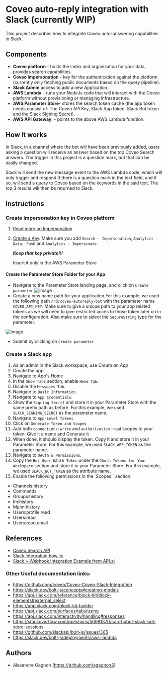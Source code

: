 # Coveo auto-reply integration with Slack (currently WIP)
This project describes how to integrate Coveo auto-answering capabilities in Slack.


## Components
* __Coveo platform__ - hosts the index and organization for your data, provides search capabilities.
* __Coveo Impersonation__ - key for the authentication against the platform (currently only fetching public documents based on the query pipeline).
* __Slack Admin__ access to add a new Application.
* __AWS Lambda__ - runs your NodeJs code that will interact with the Coveo platform without provisioning or managing infrastructure.
* __AWS Parameter Store__- stores the search token cache (the app token needs consist of: The Coveo APi Key,  Slack App token, Slack Bot token and the Slack Signing Secret).
* __AWS API Gateway__, - points to the above AWS Lambda function.

## How it works

In Slack, in a channel where the bot will have been previously added, users asking a question will receive an answer based on the top Coveo Search answers. The trigger in this project is a question mark, but that can be easily changed.

Slack will send the new message event to the AWS Lambda code, which will only trigger and respond if there is a question mark in the text field, and if so, will send a query to Coveo based on the keywords in the said text. The top 3 results will then be returned to Slack.


## Instructions

### Create Impersonation key in Coveo platform

1. [Read more on Impersonation](https://docs.coveo.com/en/1707/manage-an-organization/privilege-reference#search-impersonate-domain)
2. [Create a Key](https://docs.coveo.com/en/82). Make sure you add `Search - Impersonation`, `Analytics - Data, Push` and `Analytics - Impersonate`.

   **_Keep that key private!!!_**

   Insert it only in the AWS Parameter Store  

#### Create the Parameter Store Folder for your App 
  * Navigate to the Parameter Store landing page, and click on `Create parameter`
  ![image](https://user-images.githubusercontent.com/73175206/169589442-634442dc-bcf2-4297-a1bb-6aea7ac0a8a1.png)
  * Create a new name path for your application.For this example, we used the following path `/rd/coveo-autoreply-bot` with the parameter name `COVEO_API_KEY`. Make sure to give a unique path to your app related tokens as we will need to give restricted acces to those token later on in the configuration. Also make sure to select the `SecureString` type for the parameter. 

![image](https://user-images.githubusercontent.com/73175206/169590874-82349425-21d3-4ed1-9b98-aee689e983dc.png)
  * Submit by clicking on `Create parameter`

### Create a Slack app

1. As an admin in the Slack workspace, use _Create an App_
2. Create the app
3. Navigate to App's Home
4. In the `Show Tabs` section, enable `Home Tab`.
5. Disable the `Messages Tab`.
6. Navigate to `Basic Information`.
7. Navigate to `App Credentials`.
8. Show the `Signing Secret` and store it in your Parameter Store with the same prefix path as before. For this example, we used `SLACK_SIGNING_SECRET` as the parameter name.
9.  Navigate to `App-Level Tokens`.
10. Click on `Generate Token and Scopes` 
11. Add both `connections:write` and `authorization:read` scopes to your token. Give it a name and Generate it
12. When done, it should display the token. Copy it and store it in your Parameter Store. For this example, we used `SLACK_APP_TOKEN` as the parameter name.
13. Navigate to `OAuth & Permissions`.
14. Copy the `Bot User OAuth Token` under the `OAuth Tokens for Your Workspace` section and store it in your Parameter Store. For this example, we used `SLACK_BOT_TOKEN` as the attribute name.
15. Enable the following permissions in the `Scopes`` section:
- Channels:history
- Commands
- Groups:history
- Im:history
- Mpim:history
- Users:profile.read
- Users:read
- Users:read.email

## References

- [Coveo Search API](https://developers.coveo.com/display/CloudPlatform/Search+API)
- [Slack Integration how-to](https://docs.api.ai/docs/slack-integration)
- [Slack + Webhook Integration Example from API.ai](https://docs.api.ai/docs/slack-webhook-integration-guideline)
### Other Useful documentation links:

- https://github.com/coveo/Coveo-Coveo-Slack-Integration 
- https://slack.dev/bolt-js/concepts#creating-modals
- https://api.slack.com/reference/block-kit/block-elements#external_select
- https://app.slack.com/block-kit-builder
- https://api.slack.com/surfaces/tabs/using
- https://api.slack.com/interactivity/handling#responses
- https://stackoverflow.com/questions/50981370/can-hubot-slack-bot-store-sessions
- https://github.com/slackapi/bolt-js/issues/365
- https://slack.dev/bolt-js/deployments/aws-lambda

## Authors

- Alexandre Gagnon (https://github.com/agagnon2)

